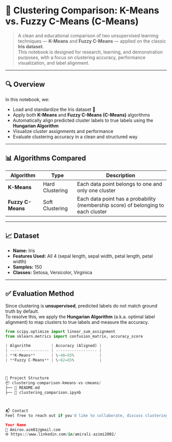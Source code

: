 # 🌸 Clustering Comparison: K-Means vs. Fuzzy C-Means (C-Means)

> A clean and educational comparison of two unsupervised learning techniques — **K-Means** and **Fuzzy C-Means** — applied on the classic **Iris dataset**.  
> This notebook is designed for research, learning, and demonstration purposes, with a focus on clustering accuracy, performance visualization, and label alignment.

---

## 🔍 Overview

In this notebook, we:

- Load and standardize the Iris dataset 🌱
- Apply both **K-Means** and **Fuzzy C-Means (C-Means)** algorithms
- Automatically align predicted cluster labels to true labels using the **Hungarian Algorithm**
- Visualize cluster assignments and performance
- Evaluate clustering accuracy in a clean and structured way

---

## 📊 Algorithms Compared

| Algorithm        | Type          | Description |
|------------------|---------------|-------------|
| **K-Means**       | Hard Clustering | Each data point belongs to one and only one cluster |
| **Fuzzy C-Means** | Soft Clustering | Each data point has a probability (membership score) of belonging to each cluster |

---

## 📈 Dataset

- **Name:** Iris
- **Features Used:** All 4 (sepal length, sepal width, petal length, petal width)
- **Samples:** 150
- **Classes:** Setosa, Versicolor, Virginica

---

## ✅ Evaluation Method

Since clustering is **unsupervised**, predicted labels do not match ground truth by default.  
To resolve this, we apply the **Hungarian Algorithm** (a.k.a. optimal label alignment) to map clusters to true labels and measure the accuracy.

```python
from scipy.optimize import linear_sum_assignment
from sklearn.metrics import confusion_matrix, accuracy_score

| Algorithm         | Accuracy (Aligned) |
| ----------------- | ------------------ |
| **K-Means**       | \~48–55%           |
| **Fuzzy C-Means** | \~62–65%           |



📁 Project Structure
📦 clustering-comparison-kmeans-vs-cmeans/
├── 📄 README.md
├── 📓 clustering_comparison.ipynb



📬 Contact
Feel free to reach out if you'd like to collaborate, discuss clustering methods, or need help extending this project:

Your Name
📧 Amiroo.azm81@gmail.com
🌐 https://www.linkedin.com/in/amirali-azimi2002/



